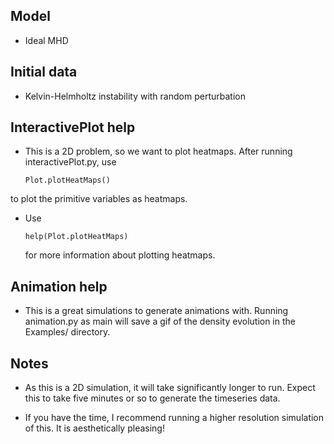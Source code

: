 Model
-----
  - Ideal MHD



Initial data
------------
  - Kelvin-Helmholtz instability with random perturbation



InteractivePlot help
--------------------
  - This is a 2D problem, so we want to plot heatmaps. After running
  interactivePlot.py, use

      `Plot.plotHeatMaps()`

  to plot the primitive variables as heatmaps.

  - Use

      `help(Plot.plotHeatMaps)`

    for more information about plotting heatmaps.



Animation help
--------------
  - This is a great simulations to generate animations with. Running animation.py
  as main will save a gif of the density evolution in the Examples/ directory.



Notes
-----
  - As this is a 2D simulation, it will take significantly longer to run. Expect
  this to take five minutes or so to generate the timeseries data.

  - If you have the time, I recommend running a higher resolution simulation of
  this. It is aesthetically pleasing!
